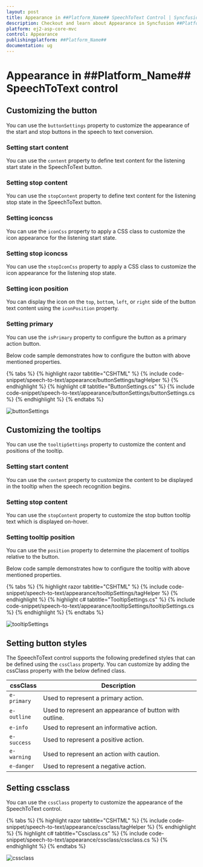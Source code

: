 ```yaml
---
layout: post
title: Appearance in ##Platform_Name## SpeechToText Control | Syncfusion
description: Checkout and learn about Appearance in Syncfusion ##Platform_Name## SpeechToText control of Syncfusion Essential JS 2 and more.
platform: ej2-asp-core-mvc
control: Appearance
publishingplatform: ##Platform_Name##
documentation: ug
---
```


# Appearance in ##Platform_Name## SpeechToText control

## Customizing the button

You can use the `buttonSettings` property to customize the appearance of the start and stop buttons in the speech to text conversion.

### Setting start content  

You can use the `content` property to define text content for the listening start state in the SpeechToText button.

### Setting stop content

You can use the `stopContent` property to define text content for the listening stop state in the SpeechToText button.

### Setting iconcss

You can use the `iconCss` property to apply a CSS class to customize the icon appearance for the listening start state.

### Setting stop iconcss

You can use the `stopIconCss` property to apply a CSS class to customize the icon appearance for the listening stop state.

### Setting icon position

You can display the icon on the `top`, `bottom`, `left`, or `right` side of the button text content using the `iconPosition` property.

### Setting primary

You can use the `isPrimary` property to configure the button as a primary action button.

Below code sample demonstrates how to configure the button with above mentioned properties.

{% tabs %}
{% highlight razor tabtitle="CSHTML" %}
{% include code-snippet/speech-to-text/appearance/buttonSettings/tagHelper %}
{% endhighlight %}
{% highlight c# tabtitle="ButtonSettings.cs" %}
{% include code-snippet/speech-to-text/appearance/buttonSettings/buttonSettings.cs %}
{% endhighlight %}
{% endtabs %}

![buttonSettings](images/buttonSettings.png)

## Customizing the tooltips

You can use the `tooltipSettings` property to customize the content and positions of the tooltip.

### Setting start content

You can use the `content` property to customize the content to be displayed in the tooltip when the speech recognition begins.

### Setting stop content

You can use the `stopContent` property to customize the stop button tooltip text which is displayed on-hover.

### Setting tooltip position

You can use the `position` property to determine the placement of tooltips relative to the button.

Below code sample demonstrates how to configure the tooltip with above mentioned properties.

{% tabs %}
{% highlight razor tabtitle="CSHTML" %}
{% include code-snippet/speech-to-text/appearance/tooltipSettings/tagHelper %}
{% endhighlight %}
{% highlight c# tabtitle="TooltipSettings.cs" %}
{% include code-snippet/speech-to-text/appearance/tooltipSettings/tooltipSettings.cs %}
{% endhighlight %}
{% endtabs %}

![tooltipSettings](images/tooltipSettings.png)

## Setting button styles

The SpeechToText control supports the following predefined styles that can be defined using the `cssClass` property. You can customize by adding the cssClass property with the below defined class. 

| cssClass | Description | 
| -------- | -------- | 
| `e-primary` | Used to represent a primary action. | 
| `e-outline` |  Used to represent an appearance of button with outline. | 
| `e-info` |  Used to represent an informative action. | 
| `e-success` | Used to represent a positive action. | 
| `e-warning` | Used to represent an action with caution. | 
| `e-danger` | Used to represent a negative action. |

## Setting cssclass

You can use the `cssClass` property to customize the appearance of the SpeechToText control.

{% tabs %}
{% highlight razor tabtitle="CSHTML" %}
{% include code-snippet/speech-to-text/appearance/cssclass/tagHelper %}
{% endhighlight %}
{% highlight c# tabtitle="Cssclass.cs" %}
{% include code-snippet/speech-to-text/appearance/cssclass/cssclass.cs %}
{% endhighlight %}
{% endtabs %}

![cssclass](images/cssclass.png)
